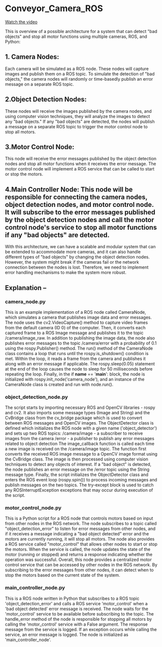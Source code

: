 # Conveyor_Camera_ROS
[Watch the video](https://youtu.be/IpvomwK4SoU)

This is overview of a possible architecture for a system that can detect "bad objects" and stop all motor functions using multiple cameras, ROS, and Python:
## 1. Camera Nodes: 
Each camera will be simulated as a ROS node. These nodes will capture images and publish them on a ROS topic. To simulate the detection of "bad objects," the camera nodes will randomly or time-basedly publish an error message on a separate ROS topic.
## 2.Object Detection Nodes: 
These nodes will receive the images published by the camera nodes, and using computer vision techniques, they will analyze the images to detect any "bad objects." If any "bad objects" are detected, the nodes will publish a message on a separate ROS topic to trigger the motor control node to stop all motors.
## 3.Motor Control Node:
This node will receive the error messages published by the object detection nodes and stop all motor functions when it receives the error message. The motor control node will implement a ROS service that can be called to start or stop the motors.
## 4.Main Controller Node: This node will be responsible for connecting the camera nodes, object detection nodes, and motor control node. It will subscribe to the error messages published by the object detection nodes and call the motor control node's service to stop all motor functions if any "bad objects" are detected.

With this architecture, we can have a scalable and modular system that can be extended to accommodate more cameras, and it can also handle different types of "bad objects" by changing the object detection nodes.
However, the system might break if the cameras fail or the network connection between the nodes is lost. Therefore, we need to implement error handling mechanisms to make the system more robust.

## Explanation – 
### camera_node.py
This is an example implementation of a ROS node called CameraNode, which simulates a camera that publishes image data and error messages.
The node uses the cv2.VideoCapture() method to capture video frames from the default camera (ID 0) of the computer. Then, it converts each captured frame to a ROS Image message and publishes it to the topic /camera/image_raw.
In addition to publishing the image data, the node also publishes error messages to the topic /camera/error with a probability of 0.1 using the rospy.Publisher() method.
The run() method of the CameraNode class contains a loop that runs until the rospy.is_shutdown() condition is met. Within the loop, it reads a frame from the camera and publishes it along with an error message if applicable. The rospy.sleep(0.05) statement at the end of the loop causes the node to sleep for 50 milliseconds before repeating the loop.
Finally, in the if __name__ == '__main__': block, the node is initialized with rospy.init_node('camera_node'), and an instance of the CameraNode class is created and run with node.run().
### object_detection_node.py
The script starts by importing necessary ROS and OpenCV libraries - rospy and cv2. It also imports some message types (Image and String) and the CvBridge class from the cv_bridge package which is used to convert between ROS messages and OpenCV images.
The ObjectDetector class is defined which initializes the ROS node with a given name ('object_detector') and sets up two ROS topics:
/camera/image - a subscriber to receive images from the camera
/error - a publisher to publish any error messages related to object detection
The image_callback function is called each time a new image is received on the /camera/image topic. The function first converts the received ROS image message to a OpenCV image format using the CvBridge class. The image is then processed using computer vision techniques to detect any objects of interest. If a "bad object" is detected, the node publishes an error message on the /error topic using the String message type.
Finally, the script initializes the ObjectDetector class and enters the ROS event loop (rospy.spin()) to process incoming messages and publish messages on the two topics. The try-except block is used to catch any ROSInterruptException exceptions that may occur during execution of the script.

### motor_control_node.py
This is a Python script for a ROS node that controls motors based on input from other nodes in the ROS network. The node subscribes to a topic called "object_detection_error" to listen for error messages from other nodes, and if it receives a message indicating a "bad object detected" error and the motors are currently running, it will stop all motors.
The node also provides a ROS service called "motor_control" that allows other nodes to start or stop the motors. When the service is called, the node updates the state of the motor (running or stopped) and returns a response indicating whether the operation was successful.
Overall, this node provides a centralized motor control service that can be accessed by other nodes in the ROS network. By subscribing to the error messages from other nodes, it can detect when to stop the motors based on the current state of the system.

### main_controller_node.py
This is a ROS node written in Python that subscribes to a ROS topic 'object_detection_error' and calls a ROS service 'motor_control' when a 'bad object detected' error message is received. The node waits for the 'motor_control' service to be available before subscribing to the topic. The handle_error method of the node is responsible for stopping all motors by calling the 'motor_control' service with a False argument. The response message from the service is logged. If an exception occurs while calling the service, an error message is logged. The node is initialized as 'main_controller_node'.

